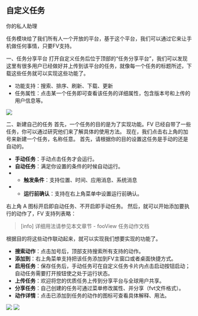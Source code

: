 ## 自定义任务
你的私人助理

任务模块给了我们所有人一个开放的平台，基于这个平台，我们可以通过它来让手机做任何事情，只要FV支持。

一、任务分享平台
打开自定义任务后位于顶部的“任务分享平台”，我们可以发现这里有很多用户已经做好并上传到该平台的任务，就像每一个任务的标题所述，下载这些任务就可以实现这些功能了。

* 功能支持：搜索、排序、刷新、下载、更新
* 任务属性：点击某一个任务即可查看该任务的详细属性，包含版本号和上传的用户信息等。

![](http://ww1.sinaimg.cn/large/6b1dd0a7ly1fzt4vyamgsj20u01fc797.jpg)

二、新建自己的任务
首先，一个任务的目的是为了实现功能。FV 已经自带了一些任务，你可以通过研究他们来了解具体的使用方法。
现在，我们点击右上角的加号来新建一个任务，名称任意。
首先，请根据你的目的设置这任务是手动的还是自动的。
* **手动任务**：手动点击任务才会运行。
* **自动任务**：满足你设置的条件的时候自动运行。
* * **触发条件**：支持位置、时间、应用消息、系统消息
* * **运行前确认**：支持在右上角菜单中设置运行前确认。

右上角 A 图标开启即自动任务、不开启即手动任务。
然后，就可以开始添加要执行的动作了，FV 支持列表略：
>[info] 详细用法请参见本文章节 -  fooView 任务动作文档

根据目的将这些动作联动起来，就可以实现我们想要实现的功能了。

* **搜索动作**：点击加号后，顶部支持搜索所有支持的动作。
* **添加到**：右上角菜单支持把该任务添加到FV主窗口或者桌面快捷方式。
* **启用任务**：保存任务后，手动任务可在自定义任务卡片内点击启动按钮启动；自动任务需要打开按钮使之处于运行状态。
* **上传任务**：欢迎将您的优质任务上传到分享平台与全球用户共享。
* **分享任务**：自己创建的任务可通过菜单修改属性、并分享（fvt文件格式）。
* **动作详情**：点击已添加到任务的动作的图标可查看具体解释、用法。

![](http://ww1.sinaimg.cn/large/6b1dd0a7ly1fzt5oxkc82j20u00a9aan.jpg)
![](http://ww1.sinaimg.cn/large/6b1dd0a7ly1fzt5piq3rbj20u01fc78p.jpg)